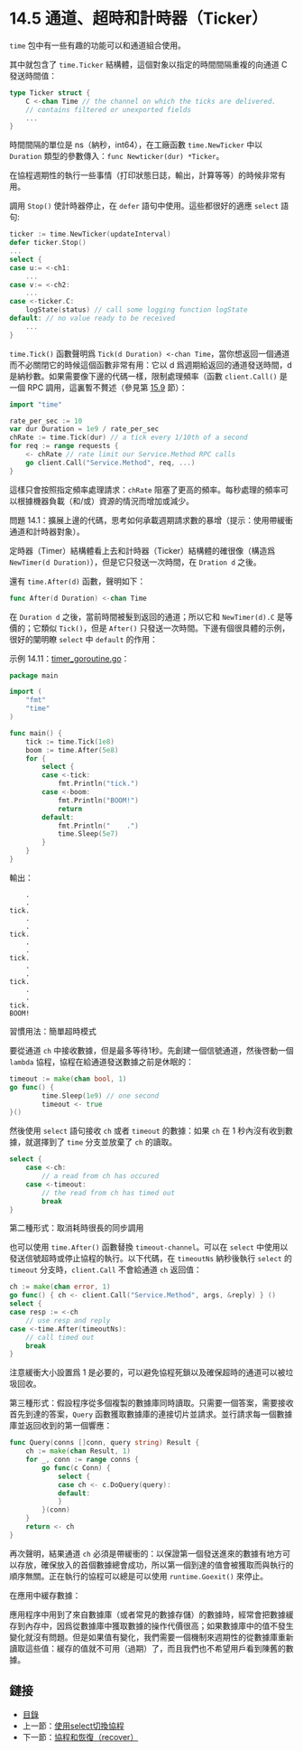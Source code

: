 # 14.5 通道、超時和計時器（Ticker）

`time` 包中有一些有趣的功能可以和通道組合使用。

其中就包含了 `time.Ticker` 結構體，這個對象以指定的時間間隔重複的向通道 C 發送時間值：

```go
type Ticker struct {
    C <-chan Time // the channel on which the ticks are delivered.
    // contains filtered or unexported fields
    ...
}
```

時間間隔的單位是 ns（納秒，int64），在工廠函數 `time.NewTicker` 中以 `Duration` 類型的參數傳入：`func Newticker(dur) *Ticker`。

在協程週期性的執行一些事情（打印狀態日誌，輸出，計算等等）的時候非常有用。

調用 `Stop()` 使計時器停止，在 `defer` 語句中使用。這些都很好的適應 `select` 語句:

```go
ticker := time.NewTicker(updateInterval)
defer ticker.Stop()
...
select {
case u:= <-ch1:
    ...
case v:= <-ch2:
    ...
case <-ticker.C:
    logState(status) // call some logging function logState
default: // no value ready to be received
    ...
}
```

`time.Tick()` 函數聲明爲 `Tick(d Duration) <-chan Time`，當你想返回一個通道而不必關閉它的時候這個函數非常有用：它以 d 爲週期給返回的通道發送時間，d是納秒數。如果需要像下邊的代碼一樣，限制處理頻率（函數 `client.Call()` 是一個 RPC 調用，這裏暫不贅述（參見第 [15.9](15.9.md) 節）：

```go
import "time"

rate_per_sec := 10
var dur Duration = 1e9 / rate_per_sec
chRate := time.Tick(dur) // a tick every 1/10th of a second
for req := range requests {
    <- chRate // rate limit our Service.Method RPC calls
    go client.Call("Service.Method", req, ...)
}
```

這樣只會按照指定頻率處理請求：`chRate` 阻塞了更高的頻率。每秒處理的頻率可以根據機器負載（和/或）資源的情況而增加或減少。

問題 14.1：擴展上邊的代碼，思考如何承載週期請求數的暴增（提示：使用帶緩衝通道和計時器對象）。

定時器（Timer）結構體看上去和計時器（Ticker）結構體的確很像（構造爲 `NewTimer(d Duration)`），但是它只發送一次時間，在 `Dration d` 之後。

還有 `time.After(d)` 函數，聲明如下：

```go
func After(d Duration) <-chan Time
```

在 `Duration d` 之後，當前時間被髮到返回的通道；所以它和 `NewTimer(d).C` 是等價的；它類似 `Tick()`，但是 `After()` 只發送一次時間。下邊有個很具體的示例，很好的闡明瞭 `select` 中 `default` 的作用：

示例 14.11：[timer_goroutine.go](examples/chapter_14/timer_goroutine.go)：

```go
package main

import (
	"fmt"
	"time"
)

func main() {
	tick := time.Tick(1e8)
	boom := time.After(5e8)
	for {
		select {
		case <-tick:
			fmt.Println("tick.")
		case <-boom:
			fmt.Println("BOOM!")
			return
		default:
			fmt.Println("    .")
			time.Sleep(5e7)
		}
	}
}
```

輸出：

```
    .
    .
tick.
    .
    .
tick.
    .
    .
tick.
    .
    .
tick.
    .
    .
tick.
BOOM!
```

習慣用法：簡單超時模式

要從通道 `ch` 中接收數據，但是最多等待1秒。先創建一個信號通道，然後啓動一個 `lambda` 協程，協程在給通道發送數據之前是休眠的：

```go
timeout := make(chan bool, 1)
go func() {
        time.Sleep(1e9) // one second
        timeout <- true
}()
```

然後使用 `select` 語句接收 `ch` 或者 `timeout` 的數據：如果 `ch` 在 1 秒內沒有收到數據，就選擇到了 `time` 分支並放棄了 `ch` 的讀取。

```go
select {
    case <-ch:
        // a read from ch has occured
    case <-timeout:
        // the read from ch has timed out
        break
}
```

第二種形式：取消耗時很長的同步調用

也可以使用 `time.After()` 函數替換 `timeout-channel`。可以在 `select` 中使用以發送信號超時或停止協程的執行。以下代碼，在 `timeoutNs` 納秒後執行 `select` 的 `timeout` 分支時，`client.Call` 不會給通道 `ch` 返回值：

```go
ch := make(chan error, 1)
go func() { ch <- client.Call("Service.Method", args, &reply) } ()
select {
case resp := <-ch
    // use resp and reply
case <-time.After(timeoutNs):
    // call timed out
    break
}
```

注意緩衝大小設置爲 1 是必要的，可以避免協程死鎖以及確保超時的通道可以被垃圾回收。

第三種形式：假設程序從多個複製的數據庫同時讀取。只需要一個答案，需要接收首先到達的答案，`Query` 函數獲取數據庫的連接切片並請求。並行請求每一個數據庫並返回收到的第一個響應：

```go
func Query(conns []conn, query string) Result {
    ch := make(chan Result, 1)
    for _, conn := range conns {
        go func(c Conn) {
            select {
            case ch <- c.DoQuery(query):
            default:
            }
        }(conn)
    }
    return <- ch
}
```

再次聲明，結果通道 `ch` 必須是帶緩衝的：以保證第一個發送進來的數據有地方可以存放，確保放入的首個數據總會成功，所以第一個到達的值會被獲取而與執行的順序無關。正在執行的協程可以總是可以使用 `runtime.Goexit()` 來停止。


在應用中緩存數據：

應用程序中用到了來自數據庫（或者常見的數據存儲）的數據時，經常會把數據緩存到內存中，因爲從數據庫中獲取數據的操作代價很高；如果數據庫中的值不發生變化就沒有問題。但是如果值有變化，我們需要一個機制來週期性的從數據庫重新讀取這些值：緩存的值就不可用（過期）了，而且我們也不希望用戶看到陳舊的數據。

## 鏈接

- [目錄](directory.md)
- 上一節：[使用select切換協程](14.4.md)
- 下一節：[協程和恢復（recover）](14.6.md)
